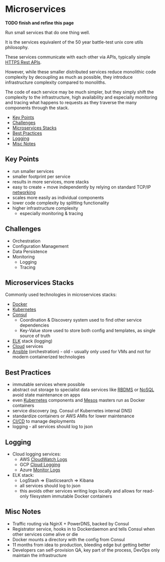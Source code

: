 # Microservices

**TODO finish and refine this page**

Run small services that do one thing well.

It is the services equivalent of the 50 year battle-test unix core utils philosophy.

These services communicate with each other via APIs, typically simple
[HTTPS Rest APIs](https://www.redhat.com/en/topics/api/what-is-a-rest-api).

However, while these smaller distributed services reduce monolithic code complexity by decoupling as much as
possible, they introduce infrastructure complexity compared to monoliths.

The code of each service may be much simpler, but they simply shift the complexity to the infrastructure, high
availability and especially monitoring and tracing what happens to requests as they traverse the many components
through the stack.

<!-- INDEX_START -->

- [Key Points](#key-points)
- [Challenges](#challenges)
- [Microservices Stacks](#microservices-stacks)
- [Best Practices](#best-practices)
- [Logging](#logging)
- [Misc Notes](#misc-notes)

<!-- INDEX_END -->

## Key Points

- run smaller services
- smaller footprint per service
- results in more services, more stacks
- easy to create + move independently by relying on standard TCP/IP [networking](networking.md)
- scales more easily as individual components
- lower code complexity by splitting functionality
- higher infrastructure complexity
  - especially monitoring & tracing

## Challenges

- Orchestration
- Configuration Management
- Data Persistence
- Monitoring
  - Logging
  - Tracing

## Microservices Stacks

Commonly used technologies in microservices stacks:

- [Docker](docker.md)
- [Kubernetes](kubernetes.md)
- [Consul](consul.md)
  - Coordination & Discovery system used to find other service dependencies
  - Key-Value store used to store both config and templates, as single source of truth
- [ELK](elasticsearch.md) stack (logging)
- [Cloud](README.md#cloud) services
- [Ansible](ansible.md) (orchestration) - old - usually only used for VMs and not for modern containerized technologies

## Best Practices

- immutable services where possible
- abstract out storage to specialist data services like [RBDMS](README.md#databases--rdbms) or [NoSQL](README.md#NoSQL)
  avoid state maintenance on apps
- even [Kubernetes](kubernetes.md) components and [Mesos](mesos.md) masters run as Docker containers
- service discovery (eg. Consul of Kubernetes internal DNS)
- standardize containers or AWS AMIs for lower maintenance
- [CI/CD](ci-cd.md) to manage deployments
- logging - all services should log to json

## Logging

- Cloud logging services:
  - AWS [CloudWatch Logs](https://docs.aws.amazon.com/AmazonCloudWatch/latest/logs/WhatIsCloudWatchLogs.html)
  - GCP [Cloud Logging](https://cloud.google.com/logging)
  - Azure [Monitor Logs](https://learn.microsoft.com/en-us/azure/azure-monitor/logs/data-platform-logs)
- ELK stack:
  - LogStash => Elasticsearch => Kibana
  - all services should log to json
  - this avoids other services writing logs locally and allows for read-only filesystem immutable Docker containers

## Misc Notes

- Traffic routing via NginX + PowerDNS, backed by Consul
- Registrator service, hooks in to Dockerdaemon and tells Consul when other services come alive or die
- Docker mounts a directory with the config from Consul
- 11 months from idea to production, bleeding edge but getting better
- Developers can self-provision QA, key part of the process, DevOps only maintain the infrastructure
